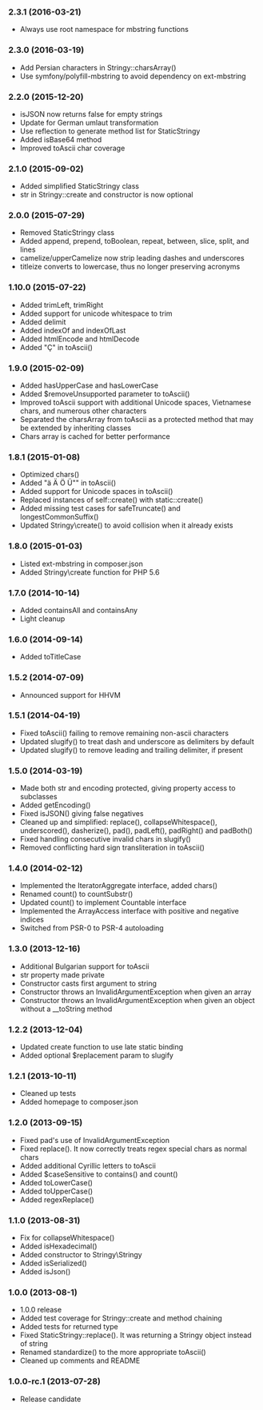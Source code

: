 ### 2.3.1 (2016-03-21)

* Always use root namespace for mbstring functions

### 2.3.0 (2016-03-19)

* Add Persian characters in Stringy::charsArray()
* Use symfony/polyfill-mbstring to avoid dependency on ext-mbstring

### 2.2.0 (2015-12-20)

* isJSON now returns false for empty strings
* Update for German umlaut transformation
* Use reflection to generate method list for StaticStringy
* Added isBase64 method
* Improved toAscii char coverage

### 2.1.0 (2015-09-02)

* Added simplified StaticStringy class
* str in Stringy::create and constructor is now optional

### 2.0.0 (2015-07-29)

 * Removed StaticStringy class
 * Added append, prepend, toBoolean, repeat, between, slice, split, and lines
 * camelize/upperCamelize now strip leading dashes and underscores
 * titleize converts to lowercase, thus no longer preserving acronyms

### 1.10.0 (2015-07-22)

 * Added trimLeft, trimRight
 * Added support for unicode whitespace to trim
 * Added delimit
 * Added indexOf and indexOfLast
 * Added htmlEncode and htmlDecode
 * Added "Ç" in toAscii()

### 1.9.0 (2015-02-09)

 * Added hasUpperCase and hasLowerCase
 * Added $removeUnsupported parameter to toAscii()
 * Improved toAscii support with additional Unicode spaces, Vietnamese chars,
   and numerous other characters
 * Separated the charsArray from toAscii as a protected method that may be
   extended by inheriting classes
 * Chars array is cached for better performance

### 1.8.1 (2015-01-08)

 * Optimized chars()
 * Added "ä Ä Ö Ü"" in toAscii()
 * Added support for Unicode spaces in toAscii()
 * Replaced instances of self::create() with static::create()
 * Added missing test cases for safeTruncate() and longestCommonSuffix()
 * Updated Stringy\create() to avoid collision when it already exists

### 1.8.0 (2015-01-03)

 * Listed ext-mbstring in composer.json
 * Added Stringy\create function for PHP 5.6

### 1.7.0 (2014-10-14)

 * Added containsAll and containsAny
 * Light cleanup

### 1.6.0 (2014-09-14)

 * Added toTitleCase

### 1.5.2 (2014-07-09)

 * Announced support for HHVM

### 1.5.1 (2014-04-19)

  * Fixed toAscii() failing to remove remaining non-ascii characters
  * Updated slugify() to treat dash and underscore as delimiters by default
  * Updated slugify() to remove leading and trailing delimiter, if present

### 1.5.0 (2014-03-19)

  * Made both str and encoding protected, giving property access to subclasses
  * Added getEncoding()
  * Fixed isJSON() giving false negatives
  * Cleaned up and simplified: replace(), collapseWhitespace(), underscored(),
    dasherize(), pad(), padLeft(), padRight() and padBoth()
  * Fixed handling consecutive invalid chars in slugify()
  * Removed conflicting hard sign transliteration in toAscii()

### 1.4.0 (2014-02-12)

  * Implemented the IteratorAggregate interface, added chars()
  * Renamed count() to countSubstr()
  * Updated count() to implement Countable interface
  * Implemented the ArrayAccess interface with positive and negative indices
  * Switched from PSR-0 to PSR-4 autoloading

### 1.3.0 (2013-12-16)

  * Additional Bulgarian support for toAscii
  * str property made private
  * Constructor casts first argument to string
  * Constructor throws an InvalidArgumentException when given an array
  * Constructor throws an InvalidArgumentException when given an object without
    a __toString method

### 1.2.2 (2013-12-04)

  * Updated create function to use late static binding
  * Added optional $replacement param to slugify

### 1.2.1 (2013-10-11)

  * Cleaned up tests
  * Added homepage to composer.json

### 1.2.0 (2013-09-15)

  * Fixed pad's use of InvalidArgumentException
  * Fixed replace(). It now correctly treats regex special chars as normal chars
  * Added additional Cyrillic letters to toAscii
  * Added $caseSensitive to contains() and count()
  * Added toLowerCase()
  * Added toUpperCase()
  * Added regexReplace()

### 1.1.0 (2013-08-31)

  * Fix for collapseWhitespace()
  * Added isHexadecimal()
  * Added constructor to Stringy\Stringy
  * Added isSerialized()
  * Added isJson()

### 1.0.0 (2013-08-1)

  * 1.0.0 release
  * Added test coverage for Stringy::create and method chaining
  * Added tests for returned type
  * Fixed StaticStringy::replace(). It was returning a Stringy object instead of string
  * Renamed standardize() to the more appropriate toAscii()
  * Cleaned up comments and README

### 1.0.0-rc.1 (2013-07-28)

  * Release candidate
